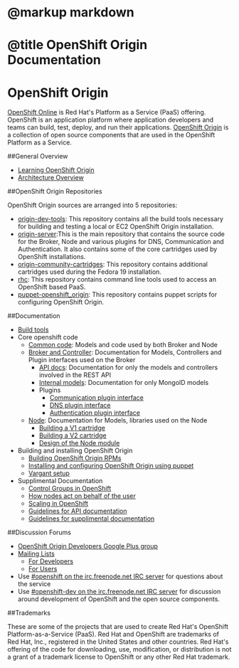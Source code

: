 # @markup markdown
# @title OpenShift Origin Documentation

# OpenShift Origin

[OpenShift Online](http://www.openshift.com) is Red Hat's Platform as a Service (PaaS) offering. OpenShift is an application platform where application developers and teams can build, test, deploy, and run their applications. [OpenShift Origin](https://openshift.redhat.com/community/open-source) is a collection of open source components that are used in the OpenShift Platform as a Service.

##General Overview

* [Learning OpenShift Origin](https://openshift.redhat.com/community/wiki/learning-openshift-origin)
* [Architecture Overview](https://openshift.redhat.com/community/wiki/architecture-overview)

##OpenShift Origin Repositories

OpenShift Origin sources are arranged into 5 repositories:

* [origin-dev-tools](http://github.com/openshift/origin-dev-tools): This repository contains all the build tools necessary for building and testing a local or EC2 OpenShift Origin installation.
* [origin-server](http://github.com/openshift/origin-server):This is the main repository that contains the source code for the Broker, Node and various plugins for DNS, Communication and Authentication. It also contains some of the core cartridges used by OpenShift installations.
* [origin-community-cartridges](http://github.com/openshift/origin-community-cartridges): This repository contains additional cartridges used during the Fedora 19 installation.
* [rhc](http://github.com/openshift/rhc): This repository contains command line tools used to access an OpenShift based PaaS.
* [puppet-openshift_origin](http://github.com/openshift/puppet-openshift_origin): This repository contains puppet scripts for configuring OpenShift Origin.

##Documentation

* [Build tools](build-tools/index.html)
* Core openshift code
  + [Common code](common/index.html): Models and code used by both Broker and Node
  + [Broker and Controller](broker/index.html): Documentation for Models, Controllers and Plugin interfaces used on the Broker
      * [API docs](rest_api/index.html): Documentation for only the models and controllers involved in the REST API
      * [Internal models](broker_models/index.html): Documentation for only MongoID models
      * Plugins
          * [Communication plugin interface](broker/file.README.comm_plugin.html)
          * [DNS plugin interface](broker/file.README.dns_plugin.html)
          * [Authentication plugin interface](broker/file.README.auth_plugin.html)
  + [Node](node/index.html): Documentation for Models, libraries used on the Node
      * [Building a V1 cartridge](node/file.README.writing_v1_cartridge.html)
      * [Building a V2 cartridge](node/file.README.writing_cartridges.html)
      * [Design of the Node module](node/file.README.node_module_design.html)
* Building and installing OpenShift Origin
  + [Building OpenShift Origin RPMs](file.building_source.html)
  + [Installing and configuring OpenShift Origin using puppet](file.install_origin_using_puppet.html)
  + [Vargant setup](file.install_origin_using_vagrant.html)
* Supplimental Documentation
  + [Control Groups in OpenShift](file.cgroups.html)
  + [How nodes act on behalf of the user](file.how_nodes_act_on_behalf_of_users.html)
  + [Scaling in OpenShift](file.scaling.html)
  + [Guidelines for API documentation](file.api_documentation.html)
  + [Guidelines for supplimental documentation](file.doc_guidelines.html)

##Discussion Forums

* [OpenShift Origin Developers Google Plus group](https://plus.google.com/communities/114361859072744017486) 
* [Mailing Lists](http://lists.openshift.redhat.com/)
	+ [For Developers](http://lists.openshift.redhat.com/openshiftmm/listinfo/dev)
	+ [For Users](http://lists.openshift.redhat.com/openshiftmm/listinfo/users)
* Use [#openshift on the irc.freenode.net IRC server](http://webchat.freenode.net/?randomnick=1&channels=openshift&uio=d4) for questions about the service
* Use [#openshift-dev on the irc.freenode.net IRC server](http://webchat.freenode.net/?randomnick=1&channels=openshift-dev&uio=d4) for discussion around development of OpenShift and the open source components.

##Trademarks

These are some of the projects that are used to create Red Hat's OpenShift Platform-as-a-Service (PaaS). Red Hat and OpenShift are trademarks of Red Hat, Inc., registered in the United States and other countries. Red Hat's offering of the code for downloading, use, modification, or distribution is not a grant of a trademark license to OpenShift or any other Red Hat trademark.
